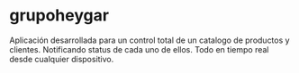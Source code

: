 # grupoheygar
Aplicación desarrollada para un control total de un catalogo de productos y clientes. Notificando status de cada uno de ellos. Todo en tiempo real desde cualquier dispositivo.
